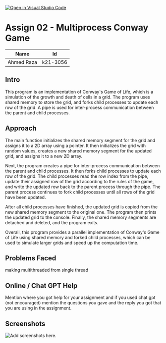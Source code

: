 [![Open in Visual Studio Code](https://classroom.github.com/assets/open-in-vscode-718a45dd9cf7e7f842a935f5ebbe5719a5e09af4491e668f4dbf3b35d5cca122.svg)](https://classroom.github.com/online_ide?assignment_repo_id=10779657&assignment_repo_type=AssignmentRepo)
# Assign 02 - Multiprocess Conway Game
|Name|Id|
|-|-|
|Ahmed Raza|k21-3056|


## Intro
This program is an implementation of Conway's Game of Life, which is a simulation of the growth and death of cells in a grid. The program uses shared memory to store the grid, and forks child processes to update each row of the grid. A pipe is used for inter-process communication between the parent and child processes.

## Approach
The main function initializes the shared memory segment for the grid and assigns it to a 2D array using a pointer. It then initializes the grid with random values, creates a new shared memory segment for the updated grid, and assigns it to a new 2D array.

Next, the program creates a pipe for inter-process communication between the parent and child processes. It then forks child processes to update each row of the grid. The child processes read the row index from the pipe, update their assigned row of the grid according to the rules of the game, and write the updated row back to the parent process through the pipe. The parent process continues to fork child processes until all rows of the grid have been updated.

After all child processes have finished, the updated grid is copied from the new shared memory segment to the original one. The program then prints the updated grid to the console. Finally, the shared memory segments are detached and deleted, and the program exits.

Overall, this program provides a parallel implementation of Conway's Game of Life using shared memory and forked child processes, which can be used to simulate larger grids and speed up the computation time.

## Problems Faced
making multithreaded from single thread

## Online / Chat GPT Help
Mention where you got help for your assignment and if you used chat gpt (not encouraged) mention the questions you gave and the reply you got that you are using in the assignment.

## Screenshots
![Add screenshots here.]() 
